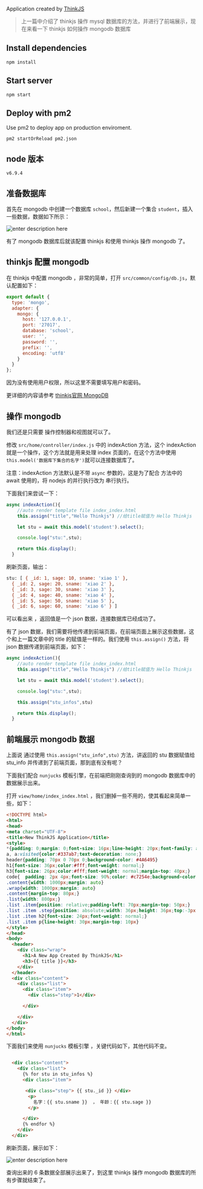 
Application created by [ThinkJS](http://www.thinkjs.org)

> 上一篇中介绍了 thinkjs 操作 mysql 数据库的方法，并进行了前端展示，现在来看一下 thinkjs 如何操作 mongodb 数据库

## Install dependencies

```
npm install
```

## Start server

```
npm start
```

## Deploy with pm2

Use pm2 to deploy app on production enviroment.

```
pm2 startOrReload pm2.json
```

## node 版本

```
v6.9.4
```

## 准备数据库

首先在 mongodb 中创建一个数据库 `school`，然后新建一个集合 `student`，插入一些数据，数据如下所示：

![enter description here][1]

有了 mongodb 数据库后就该配置 thinkjs 和使用 thinkjs 操作 mongodb 了。

## thinkjs 配置 mongodb

在 thinkjs 中配置 mongodb ，非常的简单，打开 `src/common/config/db.js`，默认配置如下：

```js
export default {
  type: 'mongo',
  adapter: {
    mongo: {
      host: '127.0.0.1',
      port: '27017',
      database: 'school',
      user: '',
      password: '',
      prefix: '',
      encoding: 'utf8'
    }
  }
};
```
因为没有使用用户权限，所以这里不需要填写用户和密码。

更详细的内容请参考 [thinkjs官网 MongoDB](https://thinkjs.org/zh-cn/doc/2.2/model_mongodb.html)

## 操作 mongodb

我们还是只需要 操作控制器和视图就可以了。

修改 `src/home/controller/index.js` 中的 indexAction 方法，这个 indexAction 就是一个操作，这个方法就是用来处理 index 页面的，在这个方法中使用 `this.model('数据库下集合的名字')`就可以连接数据库了。

注意：indexAction 方法默认是不带 `async` 参数的，这是为了配合 方法中的 await 使用的，将 nodejs 的并行执行改为 串行执行。

下面我们来尝试一下：

```js
async indexAction(){
    //auto render template file index_index.html
    this.assign("title","Hello Thinkjs") //给title赋值为 Hello Thinkjs

    let stu = await this.model('student').select();

    console.log("stu:",stu);

    return this.display();
  }
```

刷新页面，输出：

```bash
stu: [ { _id: 1, sage: 10, sname: 'xiao 1' },
  { _id: 2, sage: 20, sname: 'xiao 2' },
  { _id: 3, sage: 30, sname: 'xiao 3' },
  { _id: 4, sage: 40, sname: 'xiao 4' },
  { _id: 5, sage: 50, sname: 'xiao 5' },
  { _id: 6, sage: 60, sname: 'xiao 6' } ]
```

可以看出来 ，返回值是一个 json 数据，连接数据库已经成功了。

有了 json 数据，我们需要将他传递到前端页面，在前端页面上展示这些数据，这个和上一篇文章中的 title 的赋值是一样的。我们使用 `this.assign()` 方法，将 json 数据传递到前端页面，如下：

```js
async indexAction(){
    //auto render template file index_index.html
    this.assign("title","Hello Thinkjs") //给title赋值为 Hello Thinkjs

    let stu = await this.model('student').select();

    console.log("stu:",stu);

    this.assign("stu_infos",stu)

    return this.display();
  }
```

## 前端展示 mongodb 数据

上面说 通过使用 `this.assign("stu_info",stu)` 方法，讲返回的 stu 数据赋值给 stu_info 并传递到了前端页面，那到底有没有呢？

下面我们配合 `nunjucks` 模板引擎，在前端把刚刚查询到的 mongodb 数据库中的数据展示出来。

打开 `view/home/index_index.html` ，我们删掉一些不用的，使其看起来简单一些，如下：

```html
<!DOCTYPE html>
<html>
<head>
<meta charset="UTF-8">
<title>New ThinkJS Application</title>
<style>
*{padding: 0;margin: 0;font-size: 16px;line-height: 20px;font-family: arial;}
a, a:visited{color:#337ab7;text-decoration: none;}
header{padding: 70px 0 70px 0;background-color: #4A6495}
h1{font-size: 36px;color:#fff;font-weight: normal;}
h3{font-size: 26px;color:#fff;font-weight: normal;margin-top: 40px;}
code{  padding: 2px 4px;font-size: 90%;color: #c7254e;background-color: #f9f2f4;border-radius: 4px;}
.content{width: 1000px;margin: auto}
.wrap{width: 1000px;margin: auto}
.content{margin-top: 80px;}
.list{width: 800px;}
.list .item{position: relative;padding-left: 70px;margin-top: 50px;}
.list .item .step{position: absolute;width: 36px;height: 36px;top:-3px;left:0;border: 5px solid #4A6495;border-radius: 23px;text-align: center;line-height: 36px;}
.list .item h2{font-size: 24px;font-weight: normal;}
.list .item p{line-height: 30px;margin-top: 10px}
</style>
</head>
<body>
  <header>
    <div class="wrap">
      <h1>A New App Created By ThinkJS</h1>
      <h3>{{ title }}</h3>
    </div>
  </header>
  <div class="content">
    <div class="list">
      <div class="item">
        <div class="step">1</div>

      </div>

    </div>
  </div>
</body>
</html>
```

下面我们来使用 `nunjucks` 模板引擎 ，关键代码如下，其他代码不变。

``` html

  <div class="content">
    <div class="list">
      {% for stu in stu_infos %}
      <div class="item">

       <div class="step"> {{ stu._id }} </div>
        <p>
          名字：{{ stu.sname }}  ， 年龄：{{ stu.sage }}
        </p>

      </div>
      {% endfor %}
    </div>
  </div>

```

刷新页面，展示如下：

![enter description here][2]

查询出来的 6 条数据全部展示出来了，到这里 thinkjs 操作 mongodb 数据库的所有步骤就结束了。


[1]: http://images.fuyix.cn/mongodb%E6%95%B0%E6%8D%AE.png "mongodb数据"
[2]: http://images.fuyix.cn/thinkjs-mongodb-%E5%89%8D%E7%AB%AF%E5%B1%95%E7%A4%BA.png "thinkjs-mongodb-前端展示"
